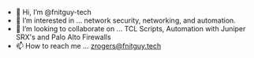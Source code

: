 - 👋 Hi, I’m @fnitguy-tech
- 👀 I’m interested in ... network security, networking, and automation.
- 💞️ I’m looking to collaborate on ... TCL Scripts, Automation with Juniper SRX's and Palo Alto Firewalls
- 📫 How to reach me ... zrogers@fnitguy.tech

<!---
fnitguy-tech/fnitguy-tech is a ✨ special ✨ repository because its `README.md` (this file) appears on your GitHub profile.
You can click the Preview link to take a look at your changes.
--->
